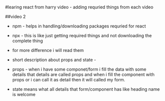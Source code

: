 #learing react from harry video - adding requried things from each video

##video 2 
- npm - helps in handling/downloading packages requried for react
- npx - this is like just getting required things and not downloading the complete thing
- for more difference i will read them

- short description about props and state -
- props - when i have some componet/form i fill the data with some details that details are called props and when i fill the component with props or i can call it as detail then it will called my form.
- state means what all details that form/component has like heading name is welcome 
